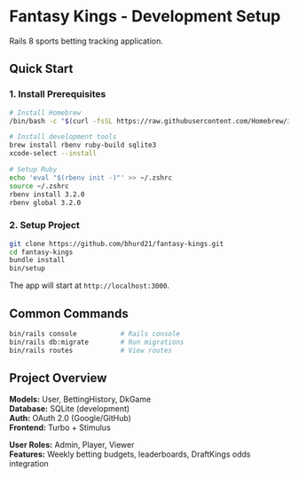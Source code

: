 # Fantasy Kings - Development Setup

Rails 8 sports betting tracking application.

## Quick Start

### 1. Install Prerequisites
```bash
# Install Homebrew
/bin/bash -c "$(curl -fsSL https://raw.githubusercontent.com/Homebrew/install/HEAD/install.sh)"

# Install development tools
brew install rbenv ruby-build sqlite3
xcode-select --install

# Setup Ruby
echo 'eval "$(rbenv init -)"' >> ~/.zshrc
source ~/.zshrc
rbenv install 3.2.0
rbenv global 3.2.0
```

### 2. Setup Project
```bash
git clone https://github.com/bhurd21/fantasy-kings.git
cd fantasy-kings
bundle install
bin/setup
```

The app will start at `http://localhost:3000`.

## Common Commands

```bash
bin/rails console           # Rails console
bin/rails db:migrate        # Run migrations  
bin/rails routes            # View routes
```

## Project Overview

**Models:** User, BettingHistory, DkGame  
**Database:** SQLite (development)  
**Auth:** OAuth 2.0 (Google/GitHub)  
**Frontend:** Turbo + Stimulus  

**User Roles:** Admin, Player, Viewer  
**Features:** Weekly betting budgets, leaderboards, DraftKings odds integration
